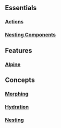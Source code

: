 ## Essentials
### [Actions](https://github.com/cerori/livewire-translation/blob/main/livewire-actions.md)
### [Nesting Components](https://github.com/cerori/livewire-translation/blob/main/livewire-Hydration.md)

## Features
### [Alpine](https://github.com/cerori/livewire-translation/blob/main/livewire-alpine.md)

## Concepts
### [Morphing](https://github.com/cerori/livewire-translation/blob/main/livewire-morphing.md)
### [Hydration](https://github.com/cerori/livewire-translation/blob/main/livewire-Hydration.md)
### [Nesting](https://github.com/cerori/livewire-translation/blob/main/livewire-Nesting.md)
